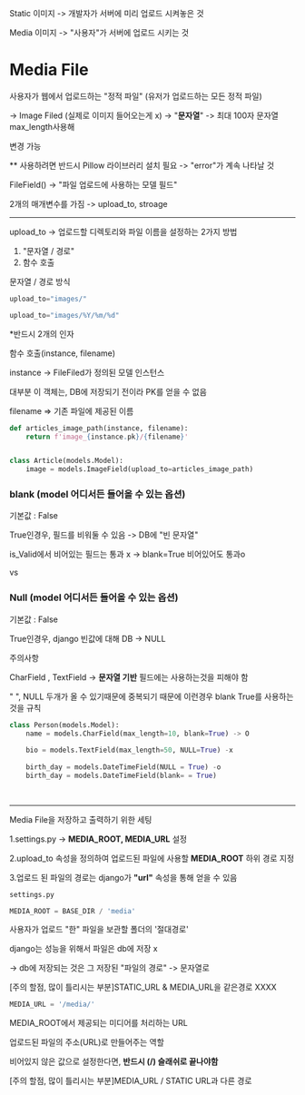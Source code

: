 Static 이미지 -> 개발자가 서버에 미리 업로드 시켜놓은 것

Media 이미지 -> "사용자"가 서버에 업로드 시키는 것



# Media File

사용자가 웹에서 업로드하는 "정적 파일" (유저가 업로드하는 모든 정적 파일)



-> Image Filed (실제로 이미지 들어오는게 x) -> "**문자열**" -> 최대 100자 문자열 max_length사용해

변경 가능



** 사용하려면 반드시 Pillow 라이브러리 설치 필요 -> "error"가 계속 나타날 것



FileField() -> "파일 업로드에 사용하는 모델 필드"

2개의 매개변수를 가짐 -> upload_to, stroage

---



upload_to -> 업로드할 디렉토리와 파일 이름을 설정하는 2가지 방법

1. "문자열 / 경로"
2. 함수 호출



문자열 / 경로 방식

```python
upload_to="images/"

upload_to="images/%Y/%m/%d"
```



*반드시 2개의 인자

함수 호출(instance, filename)

instance -> FileFiled가 정의된 모델 인스턴스

대부분 이 객체는, DB에 저장되기 전이라 PK를 얻을 수 없음



filename => 기존 파일에 제공된 이름



```python
def articles_image_path(instance, filename):
    return f'image_{instance.pk}/{filename}'


class Article(models.Model):
    image = models.ImageField(upload_to=articles_image_path)
```



### blank (model 어디서든 들어올 수 있는 옵션)

기본값 : False



True인경우, 필드를 비워둘 수 있음 -> DB에 "빈 문자열"

is_Valid에서 비어있는 필드는 통과 x -> blank=True 비어있어도 통과o



vs



### Null (model 어디서든 들어올 수 있는 옵션)

기본값 : False

True인경우, django 빈값에 대해 DB -> NULL



주의사항

CharField , TextField -> **문자열 기반** 필드에는 사용하는것을 피해야 함

" ", NULL 두개가 올 수 있기때문에 중복되기 때문에 이런경우 blank True를 사용하는것을 규칙

```python
class Person(models.Model):
	name = models.CharField(max_length=10, blank=True) -> O
    
    bio = models.TextField(max_length=50, NULL=True) -x 
    
    birth_day = models.DateTimeField(NULL = True) -o
    birth_day = models.DateTimeField(blank= = True)
    
    
```



---

Media File을 저장하고 출력하기 위한 세팅

1.settings.py -> **MEDIA_ROOT, MEDIA_URL** 설정

2.upload_to 속성을 정의하여 업로드된 파일에 사용할 **MEDIA_ROOT** 하위 경로 지정

3.업로드 된 파일의 경로는 django가 **"url"** 속성을 통해 얻을 수 있음



```python
settings.py

MEDIA_ROOT = BASE_DIR / 'media'
```

사용자가 업로드 "한" 파일을 보관할 폴더의 '절대경로'

django는 성능을 위해서 파일은 db에 저장 x

-> db에 저장되는 것은 그 저장된 "파일의 경로" -> 문자열로

[주의 할점, 많이 틀리시는 부분]STATIC_URL & MEDIA_URL을 같은경로 XXXX

```python
MEDIA_URL = '/media/'
```

MEDIA_ROOT에서 제공되는 미디어를 처리하는 URL

업로드된 파일의 주소(URL)로 만들어주는 역할

비어있지 않은 값으로 설정한다면, **반드시 (/) 슬래쉬로 끝나야함**

[주의 할점, 많이 틀리시는 부분]MEDIA_URL / STATIC URL과 다른 경로

